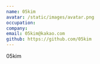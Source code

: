 ```yaml
---
name: 05kim
avatar: /static/images/avatar.png
occupation:
company:
email: 05kim@kakao.com
github: https://github.com/05kim
---
```


05kim
